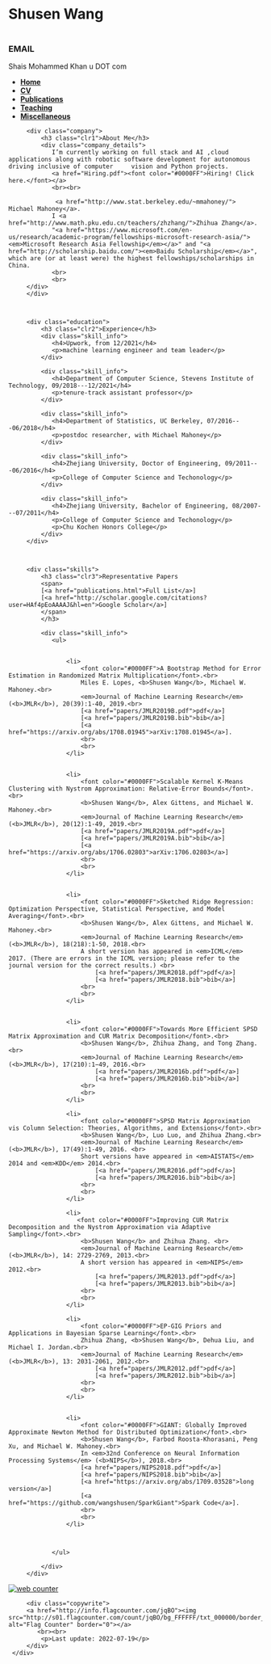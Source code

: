 <!--A Design by W3layouts
Author: W3layout
Author URL: http://w3layouts.com
License: Creative Commons Attribution 3.0 Unported
License URL: http://creativecommons.org/licenses/by/3.0/
-->
<!DOCTYPE HTML>
<html>
<head>
<title>Shais Mohammed Khan</title>
<link href="css/bootstrap.css" rel='stylesheet' type='text/css' />
<!-- jQuery (necessary JavaScript plugins) -->
<!-- script src="js/jquery.min.js"></script>
<!-- Custom Theme files -->
 <link href="css/dashboard.css" rel="stylesheet">
<link href="css/style.css" rel='stylesheet' type='text/css' />

<!-- Custom Theme files -->
<!--//theme-style-->
<meta name="viewport" content="width=device-width, initial-scale=1">
<meta http-equiv="Content-Type" content="text/html; charset=utf-8" />
<meta name="keywords" content="Shais khan" />
<script type="application/x-javascript"> addEventListener("load", function() { setTimeout(hideURLbar, 0); }, false); function hideURLbar(){ window.scrollTo(0,1); } </script>
<link href='http://fonts.googleapis.com/css?family=Ubuntu:300,400,500,700' rel='stylesheet' type='text/css'>
<link href='http://fonts.googleapis.com/css?family=Varela+Round' rel='stylesheet' type='text/css'>
<!-- start menu -->
  
</head>
<body>
<!-- header -->
<div class="col-sm-3 col-md-2 sidebar">
		 <div class="sidebar_top">
			 <h1>Shusen Wang</h1> 
			 <img src="images/photo2022.JPG" alt=""/>
		 </div>
		<div class="details">
			 <h3>EMAIL</h3>
			 <p>Shais Mohammed Khan u DOT com</p>
		</div>
		<div class="clearfix"></div>
</div>
<!---->
<link href="css/popuo-box.css" rel="stylesheet" type="text/css" media="all"/>
<script src="js/jquery.magnific-popup.js" type="text/javascript"></script>
	<!---//pop-up-box---->			
<div class="col-sm-9 col-sm-offset-3 col-md-10 col-md-offset-2 main">
	 <div class="content">
		 <div class="details_header">
			 <ul>
				 <li><a href="index.html"><b>Home</b></a></li>
				 <li><a href="cv/resume.pdf"><b>CV</b></a></li>
				 <li><a href="publications.html"><b>Publications</b></a></li>
				 <li><a href="teaching.html"><b>Teaching</b></a></li>
				 <li><a href="miscellaneous.html"><b>Miscellaneous</b></a></li>
			 </ul>
		 </div>
		 
		 <div class="company">
			 <h3 class="clr1">About Me</h3>
			 <div class="company_details">
                I’m currently working on full stack and AI ,cloud applications along with robotic software development for autonomous driving inclusive of computer     vision and Python projects. 
                <a href="Hiring.pdf"><font color="#0000FF">Hiring! Click here.</font></a>
                <br><br>
                
                 <a href="http://www.stat.berkeley.edu/~mmahoney/"> Michael Mahoney</a>. 
				I <a href="http://www.math.pku.edu.cn/teachers/zhzhang/">Zhihua Zhang</a>.
                "<a href="https://www.microsoft.com/en-us/research/academic-program/fellowships-microsoft-research-asia/"><em>Microsoft Research Asia Fellowship</em></a>" and "<a href="http://scholarship.baidu.com/"><em>Baidu Scholarship</em></a>", which are (or at least were) the highest fellowships/scholarships in China.
                <br>
                <br>
		 </div>
		 </div>
         

		 
		 <div class="education">
			 <h3 class="clr2">Experience</h3>
			 <div class="skill_info">
				<h4>Upwork, from 12/2021</h4>
				<p>machine learning engineer and team leader</p>
			 </div>
             
			 <div class="skill_info">
				<h4>Department of Computer Science, Stevens Institute of Technology, 09/2018---12/2021</h4>
				<p>tenure-track assistant professor</p>
			 </div>
                    
			 <div class="skill_info">
				<h4>Department of Statistics, UC Berkeley, 07/2016---06/2018</h4>
				<p>postdoc researcher, with Michael Mahoney</p>
			 </div>
             
			 <div class="skill_info">
				<h4>Zhejiang University, Doctor of Engineering, 09/2011---06/2016</h4>
				<p>College of Computer Science and Techonology</p>
			 </div>
             
			 <div class="skill_info">
				<h4>Zhejiang University, Bachelor of Engineering, 08/2007---07/2011</h4>
				<p>College of Computer Science and Techonology</p>
				<p>Chu Kochen Honors College</p>
			 </div>			 
		 </div>
		 
		 
		 
		 <div class="skills">
			 <h3 class="clr3">Representative Papers
			 <span>
			 [<a href="publications.html">Full List</a>]
			 [<a href="http://scholar.google.com/citations?user=HAf4pEoAAAAJ&hl=en">Google Scholar</a>]
			 </span>
			 </h3>
			 
			 <div class="skill_info">
				<ul>
                    
                    
					<li>
						<font color="#0000FF">A Bootstrap Method for Error Estimation in Randomized Matrix Multiplication</font>.<br>
                        Miles E. Lopes, <b>Shusen Wang</b>, Michael W. Mahoney.<br>
                        <em>Journal of Machine Learning Research</em> (<b>JMLR</b>), 20(39):1-40, 2019.<br>
					    [<a href="papers/JMLR2019B.pdf">pdf</a>]
					    [<a href="papers/JMLR2019B.bib">bib</a>]
					    [<a href="https://arxiv.org/abs/1708.01945">arXiv:1708.01945</a>].
						<br>
						<br>
					</li>
                    
                    
					<li>
						<font color="#0000FF">Scalable Kernel K-Means Clustering with Nystrom Approximation: Relative-Error Bounds</font>.<br>
						<b>Shusen Wang</b>, Alex Gittens, and Michael W. Mahoney.<br>
                        <em>Journal of Machine Learning Research</em> (<b>JMLR</b>), 20(12):1-49, 2019.<br>
					    [<a href="papers/JMLR2019A.pdf">pdf</a>]
					    [<a href="papers/JMLR2019A.bib">bib</a>]
					    [<a href="https://arxiv.org/abs/1706.02803">arXiv:1706.02803</a>]
						<br>
						<br>
					</li>
                    
                    
					<li>
						<font color="#0000FF">Sketched Ridge Regression: Optimization Perspective, Statistical Perspective, and Model Averaging</font>.<br>
						<b>Shusen Wang</b>, Alex Gittens, and Michael W. Mahoney.<br>
                        <em>Journal of Machine Learning Research</em> (<b>JMLR</b>), 18(218):1-50, 2018.<br>
						A short version has appeared in <em>ICML</em> 2017. (There are errors in the ICML version; please refer to the journal version for the correct results.) <br>
					    	[<a href="papers/JMLR2018.pdf">pdf</a>]
                            [<a href="papers/JMLR2018.bib">bib</a>]
						<br>
						<br>
					</li>
                    
                    
					<li>
						<font color="#0000FF">Towards More Efficient SPSD Matrix Approximation and CUR Matrix Decomposition</font>.<br>
						<b>Shusen Wang</b>, Zhihua Zhang, and Tong Zhang.<br>
                        <em>Journal of Machine Learning Research</em> (<b>JMLR</b>), 17(210):1−49, 2016.<br>
							[<a href="papers/JMLR2016b.pdf">pdf</a>]
							[<a href="papers/JMLR2016b.bib">bib</a>]
						<br>
						<br>
					</li>
					
					<li>
						<font color="#0000FF">SPSD Matrix Approximation vis Column Selection: Theories, Algorithms, and Extensions</font>.<br>
						<b>Shusen Wang</b>, Luo Luo, and Zhihua Zhang.<br>
					    <em>Journal of Machine Learning Research</em> (<b>JMLR</b>), 17(49):1-49, 2016. <br>
                        Short versions have appeared in <em>AISTATS</em> 2014 and <em>KDD</em> 2014.<br>
							[<a href="papers/JMLR2016.pdf">pdf</a>]
							[<a href="papers/JMLR2016.bib">bib</a>]
						<br>
						<br>
					</li>
					
					<li>
					   <font color="#0000FF">Improving CUR Matrix Decomposition and the Nystrom Approximation via Adaptive Sampling</font>.<br>
						<b>Shusen Wang</b> and Zhihua Zhang. <br>
						<em>Journal of Machine Learning Research</em> (<b>JMLR</b>), 14: 2729-2769, 2013.<br>
                        A short version has appeared in <em>NIPS</em> 2012.<br>
							[<a href="papers/JMLR2013.pdf">pdf</a>]
							[<a href="papers/JMLR2013.bib">bib</a>]
						<br>
						<br>
					</li>

					<li>
						<font color="#0000FF">EP-GIG Priors and Applications in Bayesian Sparse Learning</font>.<br>
						Zhihua Zhang, <b>Shusen Wang</b>, Dehua Liu, and Michael I. Jordan.<br>
						<em>Journal of Machine Learning Research</em> (<b>JMLR</b>), 13: 2031-2061, 2012.<br>
							[<a href="papers/JMLR2012.pdf">pdf</a>]
							[<a href="papers/JMLR2012.bib">bib</a>]
						<br>
						<br>
					</li>
                
                    
					<li>
						<font color="#0000FF">GIANT: Globally Improved Approximate Newton Method for Distributed Optimization</font>.<br>
						<b>Shusen Wang</b>, Farbod Roosta-Khorasani, Peng Xu, and Michael W. Mahoney.<br>
                        In <em>32nd Conference on Neural Information Processing Systems</em> (<b>NIPS</b>), 2018.<br>
                        [<a href="papers/NIPS2018.pdf">pdf</a>] 
                        [<a href="papers/NIPS2018.bib">bib</a>] 
                        [<a href="https://arxiv.org/abs/1709.03528">long version</a>]
                        [<a href="https://github.com/wangshusen/SparkGiant">Spark Code</a>].
						<br>
						<br>
					</li>
                    
					

				</ul>
			
			 </div>			 
		 </div>
		 
		 
         
         
         
<!-- Start of StatCounter Code for Default Guide -->
<script type="text/javascript">
var sc_project=11487137; 
var sc_invisible=1; 
var sc_security="94648ebe"; 
var scJsHost = (("https:" == document.location.protocol) ?
"https://secure." : "http://www.");
document.write("<sc"+"ript type='text/javascript' src='" +
scJsHost+
"statcounter.com/counter/counter.js'></"+"script>");
</script>
<noscript><div class="statcounter"><a title="web counter"
href="http://statcounter.com/" target="_blank"><img
class="statcounter"
src="//c.statcounter.com/11487137/0/94648ebe/1/" alt="web
counter"></a></div></noscript>
<!-- End of StatCounter Code for Default Guide -->
         
		 <div class="copywrite">
		 <a href="http://info.flagcounter.com/jqBO"><img src="http://s01.flagcounter.com/count/jqBO/bg_FFFFFF/txt_000000/border_CCCCCC/columns_8/maxflags_8/viewers_0/labels_0/pageviews_0/flags_0/" alt="Flag Counter" border="0"></a>
			<br><br>
			 <p>Last update: 2022-07-19</p>
		 </div>
	 </div>
</div>
<!---->
</body>
</html>
